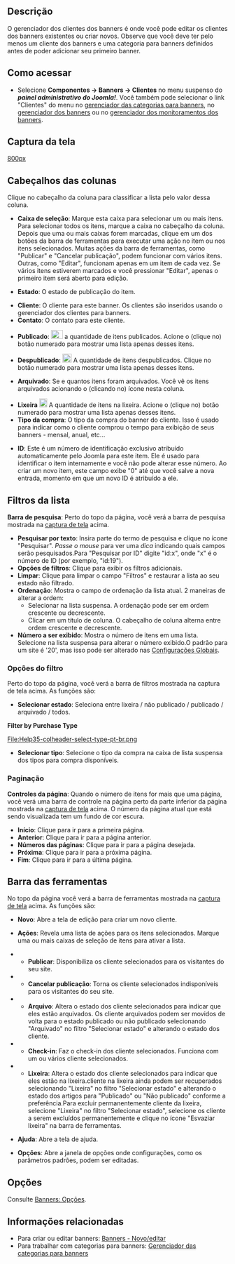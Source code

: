 <!-- Filename: Help4.x:Banners:_Clients / Display title: Ajuda4.x:Banners: Clientes -->

## Descrição

O gerenciador dos clientes dos banners é onde você pode editar os
clientes dos banners existentes ou criar novos. Observe que você deve
ter pelo menos um cliente dos banners e uma categoria para banners
definidos antes de poder adicionar seu primeiro banner.

## Como acessar

- Selecione **Componentes → Banners → Clientes** no menu suspenso do
  ***painel administrativo do Joomla!***. Você também pode selecionar o
  link "Clientes" do menu no [gerenciador das categorias para
  banners](https://docs.joomla.org/Help4.x:Banners:_Categories/pt-br "Help4.x:Banners: Categories/pt-br"),
  no [gerenciador dos
  banners](https://docs.joomla.org/Help4.x:Banners:_Edit/pt-br "Help4.x:Banners: Edit/pt-br")
  ou no [gerenciador dos monitoramentos dos
  banners](https://docs.joomla.org/Help4.x:Banners:_Tracks/pt-br "Help4.x:Banners: Tracks/pt-br").

## Captura da tela

<a
href="https://docs.joomla.org/index.php?title=Special:Upload&amp;wpDestFile=Help-4x-components-banner-manager-clients-pt-br.png"
class="new"
title="File:Help-4x-components-banner-manager-clients-pt-br.png">800px</a>

## Cabeçalhos das colunas

Clique no cabeçalho da coluna para classificar a lista pelo valor dessa
coluna.

- **Caixa de seleção**: Marque esta caixa para selecionar um ou mais
  itens. Para selecionar todos os itens, marque a caixa no cabeçalho da
  coluna. Depois que uma ou mais caixas forem marcadas, clique em um dos
  botões da barra de ferramentas para executar uma ação no item ou nos
  itens selecionados. Muitas ações da barra de ferramentas, como
  "Publicar" e "Cancelar publicação", podem funcionar com vários itens.
  Outras, como "Editar", funcionam apenas em um item de cada vez. Se
  vários itens estiverem marcados e você pressionar "Editar", apenas o
  primeiro item será aberto para edição.

<!-- -->

- **Estado**: O estado de publicação do item.

<!-- -->

- **Cliente**: O cliente para este banner. Os clientes são inseridos
  usando o gerenciador dos clientes para banners.
- **Contato**: O contato para este cliente.

<!-- -->

- **Publicado**:
  <img src="https://docs.joomla.org/images/1/10/Help-4x-icon-tick.png"
  decoding="async" data-file-width="27" data-file-height="20" width="27"
  height="20" alt="Help-4x-icon-tick.png" /> a quantidade de itens
  publicados. Acione o (clique no) botão numerado para mostrar uma lista
  apenas desses itens.

<!-- -->

- **Despublicado**:
  <img src="https://docs.joomla.org/images/c/c9/Help-4x-icon-cross.png"
  decoding="async" data-file-width="21" data-file-height="20" width="21"
  height="20" alt="Help-4x-icon-cross.png" /> A quantidade de itens
  despublicados. Clique no botão numerado para mostrar uma lista apenas
  desses itens.

<!-- -->

- **Arquivado**: Se e quantos itens foram arquivados. Você vê os itens
  arquivados acionando o (clicando no) ícone nesta coluna.

<!-- -->

- **Lixeira**
  <img src="https://docs.joomla.org/images/5/59/Help-4x-icon-bin.png"
  decoding="async" data-file-width="18" data-file-height="20" width="18"
  height="20" alt="Help-4x-icon-bin.png" /> A quantidade de itens na
  lixeira. Acione o (clique no) botão numerado para mostrar uma lista
  apenas desses itens.
- **Tipo da compra**: O tipo da compra do banner do cliente. Isso é
  usado para indicar como o cliente comprou o tempo para exibição de
  seus banners - mensal, anual, etc...

<!-- -->

- **ID**: Este é um número de identificação exclusivo atribuído
  automaticamente pelo Joomla para este item. Ele é usado para
  identificar o item internamente e você não pode alterar esse número.
  Ao criar um novo item, este campo exibe "0" até que você salve a nova
  entrada, momento em que um novo ID é atribuído a ele.

## Filtros da lista

**Barra de pesquisa**: Perto do topo da página, você verá a barra de
pesquisa mostrada na [captura de tela](#screenshot) acima.

- **Pesquisar por texto**: Insira parte do termo de pesquisa e clique no
  ícone "Pesquisar". *Passe o mouse* para ver uma *dica* indicando quais
  campos serão pesquisados.Para "Pesquisar por ID" digite "id:x", onde
  "x" é o número de ID (por exemplo, "id:19").
- **Opções de filtros**: Clique para exibir os filtros adicionais.
- **Limpar**: Clique para limpar o campo "Filtros" e restaurar a lista
  ao seu estado não filtrado.
- **Ordenação**: Mostra o campo de ordenação da lista atual. 2 maneiras
  de alterar a ordem:
  - Selecionar na lista suspensa. A ordenação pode ser em ordem
    crescente ou decrescente.
  - Clicar em um título de coluna. O cabeçalho de coluna alterna entre
    ordem crescente e decrescente.
- **Número a ser exibido**: Mostra o número de itens em uma lista.
  Selecione na lista suspensa para alterar o número exibido.O padrão
  para um site é '20', mas isso pode ser alterado nas [Configurações
  Globais](https://docs.joomla.org/Help4.x:Site_Global_Configuration/pt-br#defaultlistlimit "Help4.x:Site Global Configuration/pt-br").

### Opções do filtro

Perto do topo da página, você verá a barra de filtros mostrada na
captura de tela acima. As funções são:

- **Selecionar estado**: Seleciona entre lixeira / não publicado /
  publicado / arquivado / todos.

**Filter by Purchase Type**

<a
href="https://docs.joomla.org/index.php?title=Special:Upload&amp;wpDestFile=Help35-colheader-select-type-pt-br.png"
class="new"
title="File:Help35-colheader-select-type-pt-br.png">File:Help35-colheader-select-type-pt-br.png</a>

- **Selecionar tipo**: Selecione o tipo da compra na caixa de lista
  suspensa dos tipos para compra disponíveis.

### Paginação

**Controles da página**: Quando o número de itens for mais que uma
página, você verá uma barra de controle na página perto da parte
inferior da página mostrada na [captura de tela](#screenshot) acima. O
número da página atual que está sendo visualizada tem um fundo de cor
escura.

- **Início**: Clique para ir para a primeira página.
- **Anterior**: Clique para ir para a página anterior.
- **Números das páginas**: Clique para ir para a página desejada.
- **Próxima**: Clique para ir para a próxima página.
- **Fim**: Clique para ir para a última página.

## Barra das ferramentas

No topo da página você verá a barra de ferramentas mostrada na [captura
de tela](#Captura_de_tela) acima. As funções são:

- **Novo**: Abre a tela de edição para criar um novo cliente.

<!-- -->

- **Ações**: Revela uma lista de ações para os itens selecionados.
  Marque uma ou mais caixas de seleção de itens para ativar a lista.

<!-- -->

- - **Publicar**: Disponibiliza os cliente selecionados para os
    visitantes do seu site.

- - **Cancelar publicação**: Torna os cliente selecionados indisponíveis
    para os visitantes do seu site.

- - **Arquivo**: Altera o estado dos cliente selecionados para indicar
    que eles estão arquivados. Os cliente arquivados podem ser movidos
    de volta para o estado publicado ou não publicado selecionando
    "Arquivado" no filtro "Selecionar estado" e alterando o estado dos
    cliente.

- - **Check-in**: Faz o check-in dos cliente selecionados. Funciona com
    um ou vários cliente selecionados.

- - **Lixeira**: Altera o estado dos cliente selecionados para indicar
    que eles estão na lixeira.cliente na lixeira ainda podem ser
    recuperados selecionando "Lixeira" no filtro "Selecionar estado" e
    alterando o estado dos artigos para "Publicado" ou "Não publicado"
    conforme a preferência.Para excluir permanentemente cliente da
    lixeira, selecione "Lixeira" no filtro "Selecionar estado",
    selecione os cliente a serem excluídos permanentemente e clique no
    ícone "Esvaziar lixeira" na barra de ferramentas.

<!-- -->

- **Ajuda**: Abre a tela de ajuda.

<!-- -->

- **Opções**: Abre a janela de opções onde configurações, como os
  parâmetros padrões, podem ser editadas.

## Opções

Consulte [Banners:
Opções](https://docs.joomla.org/Help4.x:Banners:_Options/pt-br "Help4.x:Banners: Options/pt-br").

## Informações relacionadas

- Para criar ou editar banners: [Banners -
  Novo/editar](https://docs.joomla.org/Help4.x:Banners:_Edit/pt-br "Help4.x:Banners: Edit/pt-br")
- Para trabalhar com categorias para banners: [Gerenciador das
  categorias para
  banners](https://docs.joomla.org/Help4.x:Banners:_Categories/pt-br "Help4.x:Banners: Categories/pt-br")
